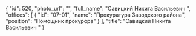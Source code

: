 {
    "id": 520,
    "photo_url": "",
    "full_name": "Савицкий Никита Васильевич ",
    "offices": [
        {
            "id": "07-01",
            "name": "Прокуратура Заводского района",
            "position": "Помощник прокурора"
        }
    ],
    "title": "Савицкий Никита Васильевич "
}